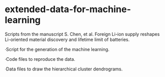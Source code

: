 # extended-data-for-machine-learning
Scripts from the manuscript S. Chen, et al. Foreign Li-ion supply reshapes Li-oriented material discovery and lifetime limit of batteries.

·Script for the generation of the machine learning.

·Code files to reproduce the data.

·Data files to draw the hierarchical cluster dendrograms.

